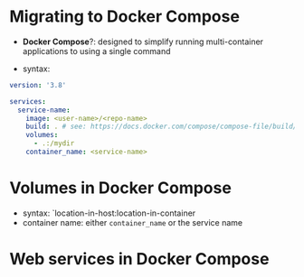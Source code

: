 # Migrating to Docker Compose
- **Docker Compose**?: designed to simplify running multi-container applications to using a single command

- syntax:

```yaml
version: '3.8'

services:
  service-name:
    image: <user-name>/<repo-name>
    build: . # see: https://docs.docker.com/compose/compose-file/build/
    volumes:
      - .:/mydir
    container_name: <service-name>
```

# Volumes in Docker Compose
- syntax: `location-in-host:location-in-container
- container name: either `container_name` or the service name

# Web services in Docker Compose

